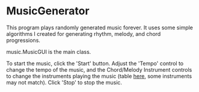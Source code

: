 # MusicGenerator
This program plays randomly generated music forever.
It uses some simple algorithms I created for generating rhythm, melody, and chord progressions.

music.MusicGUI is the main class.

To start the music, click the 'Start' button.
Adjust the 'Tempo' control to change the tempo of the music,
and the Chord/Melody Instrument controls to change the instruments playing the music
(table [here](https://www.midi.org/specifications/item/gm-level-1-sound-set),
some instruments may not match). Click 'Stop' to stop the music.
